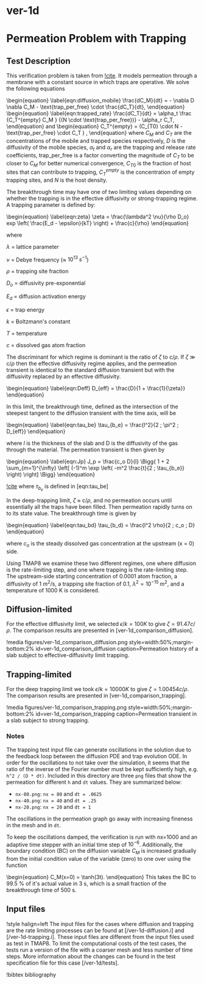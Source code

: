 # ver-1d

# Permeation Problem with Trapping

## Test Description

This verification problem is taken from [!cite](longhurst1992verification). It models permeation through a membrane with a constant source in which traps are operative. We solve the following equations

\begin{equation}
    \label{eqn:diffusion_mobile}
    \frac{dC_M}{dt} = - \nabla D \nabla C_M - \text{trap\_per\_free} \cdot \frac{dC_T}{dt},
\end{equation}
\begin{equation}
    \label{eqn:trapped_rate}
    \frac{dC_T}{dt} = \alpha_t  \frac {C_T^{empty} C_M } {(N \cdot \text{trap\_per\_free})} - \alpha_r C_T,
\end{equation}
and
\begin{equation}
    C_T^{empty} = (C_{T0} \cdot N - \text{trap\_per\_free} \cdot C_T  ) ,
\end{equation}
where $C_M$ and $C_T$ are the concentrations of the mobile and trapped species respectively, $D$ is the diffusivity of the mobile species, $\alpha_t$ and $\alpha_r$ are the trapping and release rate coefficients, $\text{trap\_per\_free}$ is a factor converting the magnitude of $C_T$ to be closer to $C_M$ for better numerical convergence, $C_{T0}$ is the fraction of host sites that can contribute to trapping, $C_T^{empty}$ is the concentration of empty trapping sites, and $N$ is the host density.

The breakthrough time may have one of two limiting values depending on whether the trapping is in the effective diffusivity or strong-trapping regime. A trapping parameter is defined by:

\begin{equation}
  \label{eqn:zeta}
    \zeta = \frac{\lambda^2 \nu}{\rho D_o} exp \left( \frac{E_d - \epsilon}{kT} \right) + \frac{c}{\rho}
\end{equation}

where

$\lambda$ = lattice parameter

$\nu$ = Debye frequency ($\approx$ $10^{13} \; s^{-1}$)

$\rho$ = trapping site fraction

$D_o$ = diffusivity pre-exponential

$E_d$ = diffusion activation energy

$\epsilon$ = trap energy

$k$ = Boltzmann's constant

$T$ = temperature

$c$ = dissolved gas atom fraction

The discriminant for which regime is dominant is the ratio of $\zeta$ to c/$\rho$. If $\zeta$ $\gg$ c/$\rho$ then the effective diffusivity regime applies, and the permeation transient is identical to the standard diffusion transient but with the diffusivity replaced by an effective diffusivity.

\begin{equation}
\label{eqn:Deff}
    D_{eff} = \frac{D}{1 + \frac{1}{\zeta}}
\end{equation}

In this limit, the breakthrough time, defined as the intersection of the steepest tangent to the diffusion transient with the time axis, will be

\begin{equation}
\label{eqn:tau_be}
    \tau_{b_e} = \frac{l^2}{2 \; \pi^2 \; D_{eff}}
\end{equation}

where $l$ is the thickness of the slab and D is the diffusivity of the gas through the material. The permeation transient is then given by


\begin{equation}
\label{eqn:Jp}
    J_p = \frac{c_o D}{l} \Bigg\{ 1 + 2 \sum_{m=1}^{\infty} \left[ (-1)^m \exp \left( -m^2 \frac{t}{2 \; \tau_{b_e}} \right) \right] \Bigg\}
\end{equation}


[!cite](longhurst2005verification) where $\tau_{b_e}$ is defined in [eqn:tau_be]

In the deep-trapping limit, $\zeta$ $\approx$ c/$\rho$, and no permeation occurs until essentially all the traps have been filled. Then permeation rapidly turns on to its state value. The breakthrough time is given by

\begin{equation}
\label{eqn:tau_bd}
    \tau_{b_d} = \frac{l^2 \rho}{2 \; c_o \; D}
\end{equation}

where $c_o$ is the steady dissolved gas concentration at the upstream (x = 0) side.

Using TMAP8 we examine these two different regimes, one where diffusion is the rate-limiting step, and one where trapping is the rate-limiting step. The upstream-side starting concentration of 0.0001 atom fraction, a diffusivity of 1 $m^2$/s, a trapping site fraction of 0.1, $\lambda^2 = 10^{-15} \; m^2$, and a temperature of 1000 K is considered.


## Diffusion-limited

For the effective diffusivity limit, we selected $\epsilon/k = 100 K$ to give $\zeta = 91.47 c/\rho$. The comparison results are presented in [ver-1d_comparison_diffusion].

!media figures/ver-1d_comparison_diffusion.png
    style=width:50%;margin-bottom:2%
    id=ver-1d_comparison_diffusion
    caption=Permeation history of a slab subject to effective-diffusivity limit trapping.

## Trapping-limited

For the deep trapping limit we took $\epsilon/k = 10000 K$ to give $\zeta = 1.00454 c/\rho$.  The comparison results are presented in [ver-1d_comparison_trapping].

!media figures/ver-1d_comparison_trapping.png
    style=width:50%;margin-bottom:2%
    id=ver-1d_comparison_trapping
    caption=Permeation transient in a slab subject to strong trapping.




### Notes

The trapping test input file can generate oscillations in the solution due to the feedback loop between the diffusion PDE and trap evolution ODE. In order for the oscillations to not take over the simulation, it seems
that the ratio of the inverse of the Fourier number must be kept
sufficiently high, e.g. `h^2 / (D * dt)`. Included in this directory are three
`png` files that show the permeation for different `h` and `dt` values. They are
summarized below:

- `nx-80.png`: `nx = 80` and `dt = .0625`
- `nx-40.png`: `nx = 40` and `dt = .25`
- `nx-20.png`: `nx = 20` and `dt = 1`

The oscillations in the permeation graph go away with increasing fineness in the
mesh and in `dt`.

To keep the oscillations damped, the verification is run with nx=1000 and an adaptive time stepper with an initial time step of $10^{-6}$. Additionally, the boundary condition (BC) on the diffusion variable $C_M$ is increased gradually from the initial condition value of the variable (zero) to one over using the function

\begin{equation}
    C_M(x=0) = \tanh(3t).
\end{equation}
This takes the BC to 99.5 % of it's actual value in 3 s, which is a small fraction of the breakthrough time of 500 s.

## Input files

!style halign=left
The input files for the cases where diffusion and trapping are the rate limiting processes can be found at [/ver-1d-diffusion.i] and [/ver-1d-trapping.i]. These input files are different from the input files used as test in TMAP8. To limit the computational costs of the test cases, the tests run a version of the file with a coarser mesh and less number of time steps. More information about the changes can be found in the test specification file for this case [/ver-1d/tests].

!bibtex bibliography
